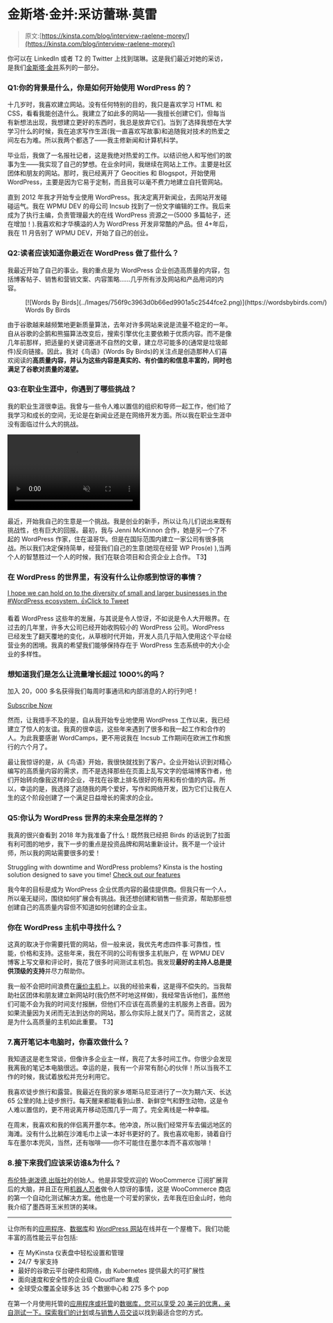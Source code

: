 # 金斯塔·金并:采访蕾琳·莫雷

> 原文:[https://kinsta.com/blog/interview-raelene-morey/](https://kinsta.com/blog/interview-raelene-morey/)

你可以在 LinkedIn 或者 T2 的 Twitter 上找到瑞琳。这是我们最近对她的采访，是我们[金斯塔·金并](https://kinsta.com/?post_type=post&s=kingpin)系列的一部分。

### Q1:你的背景是什么，你是如何开始使用 WordPress 的？

十几岁时，我喜欢建立网站。没有任何特别的目的，我只是喜欢学习 HTML 和 CSS，看看我能创造什么。我建立了如此多的网站——我擅长创建它们，但每当有新想法出现，我想建立更好的东西时，我总是放弃它们。当到了选择我想在大学学习什么的时候，我在追求写作生涯(我一直喜欢写故事)和追随我对技术的热爱之间左右为难。所以我两个都选了——我主修新闻和计算机科学。

毕业后，我做了一名报社记者，这是我绝对热爱的工作。以结识他人和写他们的故事为生——我实现了自己的梦想。在业余时间，我继续在网站上工作。主要是社区团体和朋友的网站。那时，我已经离开了 Geocities 和 Blogspot，开始使用 WordPress，主要是因为它易于定制，而且我可以毫不费力地建立自托管网站。

直到 2012 年我才开始专业使用 WordPress。我决定离开新闻业，去网站开发碰碰运气。我在 WPMU DEV 的母公司 Incsub 找到了一份文字编辑的工作。我后来成为了执行主编，负责管理最大的在线 WordPress 资源之一(5000 多篇帖子，还在增加！).我喜欢和才华横溢的人为 WordPress 开发非常酷的产品。但 4+年后，我在 11 月告别了 WPMU DEV，开始了自己的创业。
<kinsta-advanced-cta language="en_US" type-int-post="18195" type-int-position="0"></kinsta-advanced-cta>

### Q2:读者应该知道你最近在 WordPress 做了些什么？

我最近开始了自己的事业。我的重点是为 WordPress 企业创造高质量的内容，包括博客帖子、销售和营销文案、内容策略……几乎所有涉及网站和产品用词的内容。

<figure id="attachment_18206" aria-describedby="caption-attachment-18206" style="width: 1337px" class="wp-caption aligncenter">[![Words By Birds](../Images/756f9c3963d0b66ed9901a5c2544fce2.png)](https://wordsbybirds.com/)

<figcaption id="caption-attachment-18206" class="wp-caption-text">Words By Birds</figcaption>

</figure>

由于谷歌越来越频繁地更新质量算法，去年对许多网站来说是流量不稳定的一年。自从谷歌的企鹅和熊猫算法改变后，搜索引擎优化主要依赖于优质内容。而不是像几年前那样，把适量的关键词塞进不自然的文章，建立尽可能多的(通常是垃圾邮件)反向链接。因此，我对《鸟语》(Words By Birds)的关注点是创造那种人们喜欢阅读的**高质量内容，并认为这些内容是真实的、有价值的和信息丰富的，同时也满足了谷歌对质量的渴望。**

### Q3:在职业生涯中，你遇到了哪些挑战？

我的职业生涯很幸运。我曾与一些令人难以置信的组织和导师一起工作，他们给了我学习和成长的空间，无论是在新闻业还是在网络开发方面。所以我在职业生涯中没有面临过什么大的挑战。

<link rel="stylesheet" href="https://kinsta.com/wp-content/themes/kinsta/dist/components/ctas/cta-mini.css?ver=2e932b8aba3918bfb818">

<aside class="sidebar-cta">

<form id="cta-mini-competition-form" class="cta-mini__content cta-mini__content--comparison" action="https://kinsta.com/kinsta-alternatives/" method="post"><video src="https://kinsta.com/wp-content/themes/kinsta/images/components/sidebar-cta/podium.mp4" loading="lazy" width="298" height="170" aria-hidden="true" loop="true" autoplay="true" playsinline="true" muted="true" disablepictureinpicture="true"><label for="cta-mini-competitors">See how Kinsta stacks up against the competition.</label> <select name="cta-mini-competitors" id="cta-mini-competitors"><option value="">Select your provider</option> <option value="https://kinsta.com/wp-engine-alternative/">WP Engine</option> <option value="https://kinsta.com/siteground-alternative/">SiteGround</option> <option value="https://kinsta.com/godaddy-alternative/">GoDaddy</option> <option value="https://kinsta.com/bluehost-alternative/">Bluehost</option> <option value="https://kinsta.com/flywheel-hosting-alternative/">Flywheel</option> <option value="https://kinsta.com/hostgator-alternative/">HostGator</option> <option value="https://kinsta.com/cloudways-alternative/">Cloudways</option> <option value="https://kinsta.com/aws-alternative/">AWS</option> <option value="https://kinsta.com/digitalocean-alternative/">Digital Ocean</option> <option value="https://kinsta.com/dreamhost-alternative/">DreamHost</option> <option value="https://kinsta.com/kinsta-alternatives/">Other</option></select> <button class="button" type="submit" data-track-ga-category="sidebar-cta" data-track-ga-label="variation_comparison">Compare</button></video></form>

</aside>

最近，开始我自己的生意是一个挑战。我是创业的新手，所以让鸟儿们说出来既有挑战性，也有巨大的回报。最初，我与 Jenni McKinnon 合作，她是另一个了不起的 WordPress 作家，住在温哥华。但是在国际范围内建立一家公司有很多挑战。所以我们决定保持简单，经营我们自己的生意(她现在经营 WP Pros(e) ),当两个人的智慧胜过一个人的时候，我们在联合项目和合资企业上合作。
T3】

### 在 WordPress 的世界里，有没有什么让你感到惊讶的事情？

[I hope we can hold on to the diversity of small and larger businesses in the #WordPress ecosystem. 👍Click to Tweet](https://twitter.com/intent/tweet?url=https%3A%2F%2Fbit.ly%2F2NUN6Tg&via=kinsta&text=I+hope+we+can+hold+on+to+the+diversity+of+small+and+larger+businesses+in+the+%23WordPress+ecosystem.+%F0%9F%91%8D)

看着 WordPress 这些年的发展，与其说是令人惊讶，不如说是令人大开眼界。在过去的几年里，许多大公司已经开始收购较小的 WordPress 公司。WordPress 已经发生了翻天覆地的变化，从草根时代开始，开发人员几乎陷入使用这个平台经营业务的困境。我真的希望我们能够保持存在于 WordPress 生态系统中的大小企业的多样性。

 <dialog id="newsletter" class="dialog dialog has-dark-blue-background-color email-modal" aria-hidden="true">## 注册订阅时事通讯

<kinsta-form show-name="false" show-phone="false" show-website="false" show-company="false" show-disk-space="false" show-monthly-visits="false" show-number-of-websites="false" show-message="false" submit-button-text="Sign Up Now" submit-button-text-sending="Signing Up..." success-title="Thanks for subscribing!" success-message="Keep an eye out for our next newsletter." terms-template="newsletter" hubspot-source="subscribe_to_newsletter" submit-button-text-loading="Signing Up"></kinsta-form></dialog>

### 想知道我们是怎么让流量增长超过 1000%的吗？

加入 20，000 多名获得我们每周时事通讯和内部消息的人的行列吧！

[Subscribe Now](#newsletter)

然而，让我措手不及的是，自从我开始专业地使用 WordPress 工作以来，我已经建立了惊人的友谊。我真的很幸运，这些年来遇到了很多和我一起工作和合作的人。为此我要感谢 WordCamps，更不用说我在 Incsub 工作期间在欧洲工作和旅行的六个月了。

最让我惊讶的是，从《鸟语》开始，我很快就找到了客户。企业开始认识到对精心编写的高质量内容的需求，而不是选择那些在页面上乱写文字的低端博客作者，他们开始转向像我这样的企业，寻找在谷歌上排名很好的有用和有价值的内容。所以，幸运的是，我选择了追随我的两个爱好，写作和网络开发，因为它们让我在人生的这个阶段创建了一个满足日益增长的需求的企业。

### Q5:你认为 WordPress 世界的未来会是怎样的？

我真的很兴奋看到 2018 年为我准备了什么！既然我已经把 Birds 的话说到了拉面有利可图的地步，我下一步的重点是投资品牌和网站重新设计。我不是一个设计师，所以我的网站需要很多的爱！

Struggling with downtime and WordPress problems? Kinsta is the hosting solution designed to save you time! [Check out our features](https://kinsta.com/features/)

我今年的目标是成为 WordPress 企业优质内容的最佳提供商。但我只有一个人，所以毫无疑问，围绕如何扩展会有挑战。我还想创建和销售一些资源，帮助那些想创建自己的高质量内容但不知道如何创建的企业主。

### 你在 WordPress 主机中寻找什么？

这真的取决于你需要托管的网站，但一般来说，我优先考虑四件事:可靠性，性能，价格和支持。这些年来，我在不同的公司有很多主机账户，在 WPMU DEV 博客上写文章和评论时，我花了很多时间测试主机包。我发现**最好的主持人总是提供顶级的支持**并尽力帮助你。

我一般不会把时间浪费在[廉价主机](https://kinsta.com/blog/cheap-wordpress-hosting/)上。以我的经验来看，这是得不偿失的。当我帮助社区团体和朋友建立新网站时(我仍然不时地这样做)，我经常告诉他们，虽然他们可能不会为我的时间支付报酬，但他们不应该在高质量的主机服务上吝啬。因为如果流量因为关闭而无法到达你的网站，那么你实际上就关门了。简而言之，这就是为什么高质量的主机如此重要。
T3】

### 7.离开笔记本电脑时，你喜欢做什么？

我知道这是老生常谈，但像许多企业主一样，我花了太多时间工作。你很少会发现我离我的笔记本电脑很远。幸运的是，我有一个非常有耐心的伙伴！所以当我不工作的时候，我试着放松并充分利用它。

我喜欢徒步旅行和露营。我最近在我的家乡塔斯马尼亚进行了一次为期六天、长达 65 公里的陆上徒步旅行。每天醒来都能看到山景、新鲜空气和野生动物，这是令人难以置信的，更不用说离开移动范围几乎一周了。完全离线是一种幸福。

在周末，我喜欢和我的伴侣离开墨尔本。他冲浪，所以我们经常开车去偏远地区的海滩。没有什么比躺在沙滩毛巾上读一本好书更好的了。我也喜欢电影，骑着自行车在墨尔本兜风，当然，还有咖啡——你不可能住在墨尔本而不喜欢咖啡！

### 8.接下来我们应该采访谁&为什么？

[布伦特·谢泼德](https://twitter.com/thenbrent),[出版社](https://prospress.com/)的创始人。他是非常受欢迎的 WooCommerce 订阅扩展背后的大脑，并且正在用[机器人忍者](https://robotninja.com/)做令人惊讶的事情，这是 WooCommerce 商店的第一个自动化测试解决方案。他也是一个可爱的家伙，去年我在旧金山时，他向我介绍了墨西哥玉米煎饼的美味。

* * *

让你所有的[应用程序](https://kinsta.com/application-hosting/)、[数据库](https://kinsta.com/database-hosting/)和 [WordPress 网站](https://kinsta.com/wordpress-hosting/)在线并在一个屋檐下。我们功能丰富的高性能云平台包括:

*   在 MyKinsta 仪表盘中轻松设置和管理
*   24/7 专家支持
*   最好的谷歌云平台硬件和网络，由 Kubernetes 提供最大的可扩展性
*   面向速度和安全性的企业级 Cloudflare 集成
*   全球受众覆盖全球多达 35 个数据中心和 275 多个 pop

在第一个月使用托管的[应用程序或托管](https://kinsta.com/application-hosting/)的[数据库，您可以享受 20 美元的优惠，亲自测试一下。探索我们的](https://kinsta.com/database-hosting/)[计划](https://kinsta.com/plans/)或[与销售人员交谈](https://kinsta.com/contact-us/)以找到最适合您的方式。